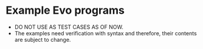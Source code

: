 # Example Evo programs

- DO NOT USE AS TEST CASES AS OF NOW.
- The examples need verification with syntax and therefore, their contents are subject to change.

